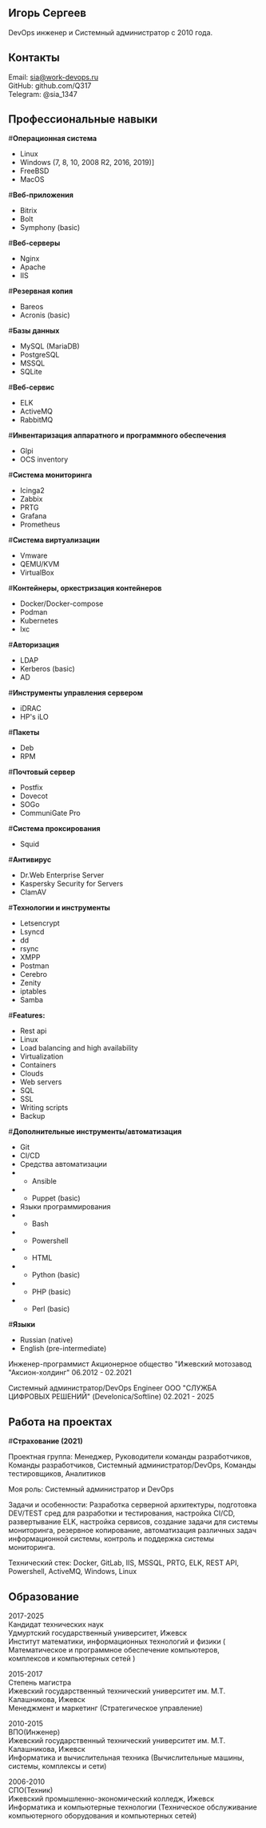 ## Игорь Сергеев
DevOps инженер и Системный администратор с 2010 года.

## Контакты
Email: sia@work-devops.ru <br>
GitHub: github.com/Q317   <br>
Telegram: @sia_1347       <br>


## Профессиональные навыки

#**Операционная система**
- Linux
- Windows (7, 8, 10, 2008 R2, 2016, 2019)] 
- FreeBSD
- MacOS

#**Веб-приложения**
- Bitrix 
- Bolt 
- Symphony (basic)

#**Веб-серверы**
- Nginx
- Apache
- IIS

#**Резервная копия**
- Bareos
- Acronis (basic)

#**Базы данных**
- MySQL (MariaDB)
- PostgreSQL
- MSSQL
- SQLite

#**Веб-сервис**
- ELK
- ActiveMQ
- RabbitMQ

#**Инвентаризация аппаратного и программного обеспечения**
- Glpi
- OCS inventory

#**Система мониторинга**
- Icinga2
- Zabbix
- PRTG
- Grafana
- Prometheus

#**Система виртуализации**
- Vmware 
- QEMU/KVM 
- VirtualBox

#**Контейнеры, оркестризация контейнеров**
- Docker/Docker-compose
- Podman
- Kubernetes
- lxc

#**Авторизация**
- LDAP 
- Kerberos (basic) 
- AD

#**Инструменты управления сервером**
- iDRAC
- HP's iLO

#**Пакеты**
- Deb
- RPM

#**Почтовый сервер**
- Postfix 
- Dovecot 
- SOGo
- CommuniGate Pro

#**Система проксирования**
- Squid

#**Антивирус**
- Dr.Web Enterprise Server
- Kaspersky Security for Servers
- ClamAV

#**Технологии и инструменты**
- Letsencrypt
- Lsyncd
- dd
- rsync
- XMPP
- Postman
- Cerebro
- Zenity
- iptables
- Samba

#**Features:**
- Rest api
- Linux
- Load balancing and high availability
- Virtualization
- Containers
- Clouds
- Web servers
- SQL
- SSL
- Writing scripts
- Backup

#**Дополнительные инструменты/автоматизация**
- Git
- CI/CD
- Средства автоматизации
- - Ansible
- - Puppet (basic)
- Языки программирования
- - Bash
- - Powershell
- - HTML
- - Python (basic)
- - PHP (basic)
- - Perl (basic)

#**Языки**
- Russian (native)
- English (pre-intermediate)

Инженер-программист
Акционерное общество "Ижевский мотозавод "Аксион-холдинг" 06.2012 - 02.2021

Системный администратор/DevOps Engineer 
ООО "СЛУЖБА ЦИФРОВЫХ РЕШЕНИЙ" (Develonica/Softline) 02.2021 - 2025

## Работа на проектах

#**Страхование (2021)**

Проектная группа:
Менеджер,
Руководители команды разработчиков,
Команды разработчиков,
Системный администратор/DevOps,
Команды тестировщиков,
Аналитиков


Моя роль:
Системный администратор и DevOps

Задачи и особенности:
Разработка серверной архитектуры, подготовка DEV/TEST сред для разработки и тестирования, настройка CI/CD, развертывание ELK, настройка сервисов, создание задачи для системы мониторинга, резервное копирование, автоматизация различных задач информационной системы, контроль и поддержка системы мониторинга.

Технический стек:
Docker, GitLab, IIS, MSSQL, PRTG, ELK, REST API, Powershell, ActiveMQ, Windows, Linux

## Образование

2017-2025 <br>
Кандидат технических наук <br>
Удмуртский государственный университет, Ижевск <br>
Институт математики, информационных технологий и физики ( Математическое и программное обеспечение компьютеров, комплексов и компьютерных сетей )

2015-2017 <br>
Степень магистра <br>
Ижевский государственный технический университет им. М.Т. Калашникова, Ижевск <br>
Менеджмент и маркетинг (Стратегическое управление)

2010-2015 <br>
ВПО(Инженер) <br>
Ижевский государственный технический университет им. М.Т. Калашникова, Ижевск <br>
Информатика и вычислительная техника (Вычислительные машины, системы, комплексы и сети)

2006-2010 <br>
СПО(Техник) <br>
Ижевский промышленно-экономический колледж, Ижевск <br>
Информатика и компьютерные технологии (Техническое обслуживание компьютерного оборудования и компьютерных сетей)

